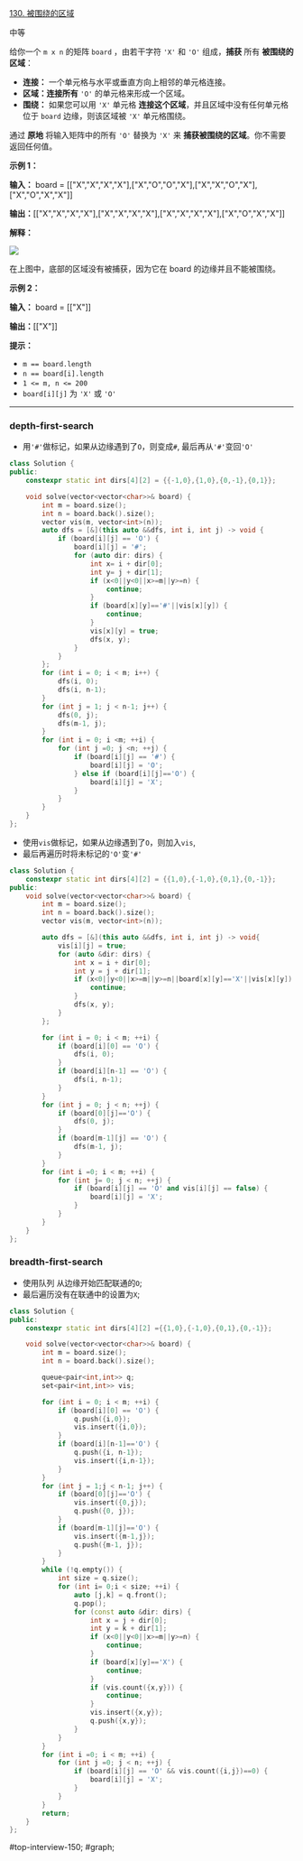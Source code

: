 [130. 被围绕的区域](https://leetcode.cn/problems/surrounded-regions/)

中等

给你一个 `m x n` 的矩阵 `board` ，由若干字符 `'X'` 和 `'O'` 组成，**捕获** 所有 **被围绕的区域**：

- **连接：** 一个单元格与水平或垂直方向上相邻的单元格连接。
- **区域：连接所有** `'O'` 的单元格来形成一个区域。
- **围绕：** 如果您可以用 `'X'` 单元格 **连接这个区域**，并且区域中没有任何单元格位于 `board` 边缘，则该区域被 `'X'` 单元格围绕。

通过 **原地** 将输入矩阵中的所有 `'O'` 替换为 `'X'` 来 **捕获被围绕的区域**。你不需要返回任何值。

**示例 1：**

**输入：** board = [["X","X","X","X"],["X","O","O","X"],["X","X","O","X"],["X","O","X","X"]]

**输出：**[["X","X","X","X"],["X","X","X","X"],["X","X","X","X"],["X","O","X","X"]]

**解释：**

![](https://pic.leetcode.cn/1718167191-XNjUTG-image.png)

在上图中，底部的区域没有被捕获，因为它在 board 的边缘并且不能被围绕。

**示例 2：**

**输入：** board = [["X"]]

**输出：**[["X"]]

**提示：**

- `m == board.length`
- `n == board[i].length`
- `1 <= m, n <= 200`
- `board[i][j]` 为 `'X'` 或 `'O'`
---- ----
### depth-first-search
- 用`'#'`做标记，如果从边缘遇到了`O`，则变成`#`, 最后再从`'#'`变回`'O'`
```cpp
class Solution {
public:
    constexpr static int dirs[4][2] = {{-1,0},{1,0},{0,-1},{0,1}};

    void solve(vector<vector<char>>& board) {
        int m = board.size();
        int n = board.back().size();
        vector vis(m, vector<int>(n));
        auto dfs = [&](this auto &&dfs, int i, int j) -> void {
            if (board[i][j] == 'O') {
                board[i][j] = '#';
                for (auto dir: dirs) {
                    int x= i + dir[0];
                    int y= j + dir[1];
                    if (x<0||y<0||x>=m||y>=n) {
                        continue;
                    }
                    if (board[x][y]=='#'||vis[x][y]) {
                        continue;
                    }
                    vis[x][y] = true;
                    dfs(x, y);
                }
            }
        };
        for (int i = 0; i < m; i++) {
            dfs(i, 0);
            dfs(i, n-1);
        }
        for (int j = 1; j < n-1; j++) {
            dfs(0, j);
            dfs(m-1, j);
        }
        for (int i = 0; i <m; ++i) {
            for (int j =0; j <n; ++j) {
                if (board[i][j] == '#') {
                    board[i][j] = 'O';
                } else if (board[i][j]=='O') {
                    board[i][j] = 'X';
                }
            }
        }
    }
};
```
- 使用`vis`做标记，如果从边缘遇到了`O`，则加入`vis`,
- 最后再遍历时将未标记的`'O'`变`'#'`
```cpp
class Solution {
    constexpr static int dirs[4][2] = {{1,0},{-1,0},{0,1},{0,-1}};
public:
    void solve(vector<vector<char>>& board) {
        int m = board.size();
        int n = board.back().size();
        vector vis(m, vector<int>(n));

        auto dfs = [&](this auto &&dfs, int i, int j) -> void{
            vis[i][j] = true;
            for (auto &dir: dirs) {
                int x = i + dir[0];
                int y = j + dir[1];
                if (x<0||y<0||x>=m||y>=n||board[x][y]=='X'||vis[x][y]) {
                    continue;
                }
                dfs(x, y);
            }
        };

        for (int i = 0; i < m; ++i) {
            if (board[i][0] == 'O') {
                dfs(i, 0);
            }
            if (board[i][n-1] == 'O') {
                dfs(i, n-1);
            }
        }
        for (int j = 0; j < n; ++j) {
            if (board[0][j]=='O') {
                dfs(0, j);
            }
            if (board[m-1][j] == 'O') {
                dfs(m-1, j);
            }
        }
        for (int i =0; i < m; ++i) {
            for (int j= 0; j < n; ++j) {
                if (board[i][j] == 'O' and vis[i][j] == false) {
                    board[i][j] = 'X';
                }
            }
        }
    }
};
```
### breadth-first-search
- 使用队列 从边缘开始匹配联通的`O`;
- 最后遍历没有在联通中的设置为`X`;
```cpp
class Solution {
public:
    constexpr static int dirs[4][2] ={{1,0},{-1,0},{0,1},{0,-1}};

    void solve(vector<vector<char>>& board) {
        int m = board.size();
        int n = board.back().size();

        queue<pair<int,int>> q;
        set<pair<int,int>> vis;

        for (int i = 0; i < m; ++i) {
            if (board[i][0] == 'O') {
                q.push({i,0});
                vis.insert({i,0});
            }
            if (board[i][n-1]=='O') {
                q.push({i, n-1});
                vis.insert({i,n-1});
            }
        }
        for (int j = 1;j < n-1; j++) {
            if (board[0][j]=='O') {
                vis.insert({0,j});
                q.push({0, j});
            }
            if (board[m-1][j]=='O') {
                vis.insert({m-1,j});
                q.push({m-1, j});
            }
        }
        while (!q.empty()) {
            int size = q.size();
            for (int i= 0;i < size; ++i) {
                auto [j,k] = q.front();
                q.pop();
                for (const auto &dir: dirs) {
                    int x = j + dir[0];
                    int y = k + dir[1];
                    if (x<0||y<0||x>=m||y>=n) {
                        continue;
                    }
                    if (board[x][y]=='X') {
                        continue;
                    }
                    if (vis.count({x,y})) {
                        continue;
                    }
                    vis.insert({x,y});
                    q.push({x,y});
                }
            }
        }
        for (int i =0; i < m; ++i) {
            for (int j =0; j < n; ++j) {
                if (board[i][j] == 'O' && vis.count({i,j})==0) {
                    board[i][j] = 'X';
                }
            }
        }
        return;
    }
};
```
#top-interview-150; #graph; 